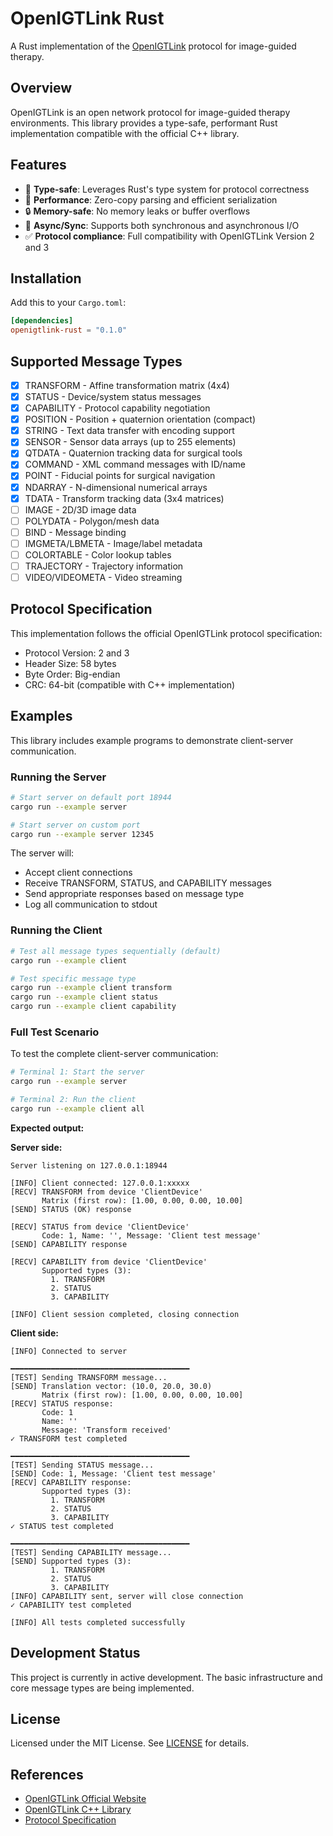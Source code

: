 # OpenIGTLink Rust

A Rust implementation of the [OpenIGTLink](http://openigtlink.org/) protocol for image-guided therapy.

## Overview

OpenIGTLink is an open network protocol for image-guided therapy environments. This library provides a type-safe, performant Rust implementation compatible with the official C++ library.

## Features

- 🦀 **Type-safe**: Leverages Rust's type system for protocol correctness
- 🚀 **Performance**: Zero-copy parsing and efficient serialization
- 🔒 **Memory-safe**: No memory leaks or buffer overflows
- 🔄 **Async/Sync**: Supports both synchronous and asynchronous I/O
- ✅ **Protocol compliance**: Full compatibility with OpenIGTLink Version 2 and 3

## Installation

Add this to your `Cargo.toml`:

```toml
[dependencies]
openigtlink-rust = "0.1.0"
```

## Supported Message Types

- [x] TRANSFORM - Affine transformation matrix (4x4)
- [x] STATUS - Device/system status messages
- [x] CAPABILITY - Protocol capability negotiation
- [x] POSITION - Position + quaternion orientation (compact)
- [x] STRING - Text data transfer with encoding support
- [x] SENSOR - Sensor data arrays (up to 255 elements)
- [x] QTDATA - Quaternion tracking data for surgical tools
- [x] COMMAND - XML command messages with ID/name
- [x] POINT - Fiducial points for surgical navigation
- [x] NDARRAY - N-dimensional numerical arrays
- [x] TDATA - Transform tracking data (3x4 matrices)
- [ ] IMAGE - 2D/3D image data
- [ ] POLYDATA - Polygon/mesh data
- [ ] BIND - Message binding
- [ ] IMGMETA/LBMETA - Image/label metadata
- [ ] COLORTABLE - Color lookup tables
- [ ] TRAJECTORY - Trajectory information
- [ ] VIDEO/VIDEOMETA - Video streaming

## Protocol Specification

This implementation follows the official OpenIGTLink protocol specification:
- Protocol Version: 2 and 3
- Header Size: 58 bytes
- Byte Order: Big-endian
- CRC: 64-bit (compatible with C++ implementation)

## Examples

This library includes example programs to demonstrate client-server communication.

### Running the Server

```bash
# Start server on default port 18944
cargo run --example server

# Start server on custom port
cargo run --example server 12345
```

The server will:
- Accept client connections
- Receive TRANSFORM, STATUS, and CAPABILITY messages
- Send appropriate responses based on message type
- Log all communication to stdout

### Running the Client

```bash
# Test all message types sequentially (default)
cargo run --example client

# Test specific message type
cargo run --example client transform
cargo run --example client status
cargo run --example client capability
```

### Full Test Scenario

To test the complete client-server communication:

```bash
# Terminal 1: Start the server
cargo run --example server

# Terminal 2: Run the client
cargo run --example client all
```

**Expected output:**

**Server side:**
```
Server listening on 127.0.0.1:18944

[INFO] Client connected: 127.0.0.1:xxxxx
[RECV] TRANSFORM from device 'ClientDevice'
       Matrix (first row): [1.00, 0.00, 0.00, 10.00]
[SEND] STATUS (OK) response

[RECV] STATUS from device 'ClientDevice'
       Code: 1, Name: '', Message: 'Client test message'
[SEND] CAPABILITY response

[RECV] CAPABILITY from device 'ClientDevice'
       Supported types (3):
         1. TRANSFORM
         2. STATUS
         3. CAPABILITY

[INFO] Client session completed, closing connection
```

**Client side:**
```
[INFO] Connected to server

━━━━━━━━━━━━━━━━━━━━━━━━━━━━━━━━━━━━━━━━
[TEST] Sending TRANSFORM message...
[SEND] Translation vector: (10.0, 20.0, 30.0)
       Matrix (first row): [1.00, 0.00, 0.00, 10.00]
[RECV] STATUS response:
       Code: 1
       Name: ''
       Message: 'Transform received'
✓ TRANSFORM test completed

━━━━━━━━━━━━━━━━━━━━━━━━━━━━━━━━━━━━━━━━
[TEST] Sending STATUS message...
[SEND] Code: 1, Message: 'Client test message'
[RECV] CAPABILITY response:
       Supported types (3):
         1. TRANSFORM
         2. STATUS
         3. CAPABILITY
✓ STATUS test completed

━━━━━━━━━━━━━━━━━━━━━━━━━━━━━━━━━━━━━━━━
[TEST] Sending CAPABILITY message...
[SEND] Supported types (3):
         1. TRANSFORM
         2. STATUS
         3. CAPABILITY
[INFO] CAPABILITY sent, server will close connection
✓ CAPABILITY test completed

[INFO] All tests completed successfully
```

## Development Status

This project is currently in active development. The basic infrastructure and core message types are being implemented.

## License

Licensed under the MIT License. See [LICENSE](LICENSE) for details.

## References

- [OpenIGTLink Official Website](http://openigtlink.org/)
- [OpenIGTLink C++ Library](https://github.com/openigtlink/OpenIGTLink)
- [Protocol Specification](https://github.com/openigtlink/OpenIGTLink/blob/master/Documents/Protocol/index.md)

